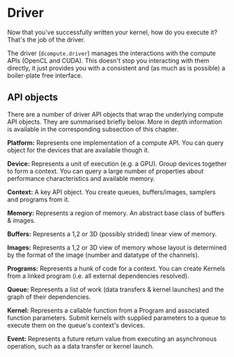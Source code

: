 Driver
======

Now that you've successfully written your kernel, how do you execute it?
That's the job of the driver.

The driver (`dcompute.driver`) manages the interactions with the compute APIs
(OpenCL and CUDA). This doesn't stop you interacting with them directly, it
just provides you with a consistent and (as much as is possible) a boiler-plate 
free interface.

API objects
-----------

There are a number of driver API objects that wrap the underlying compute API 
objects. They are summarised briefly below. More in depth information is available
in the corresponding subsection of this chapter.

**Platform:** Represents one implementation of a compute API. You can query object for the
devices that are available though it.

**Device:** Represents a unit of execution (e.g. a GPU). Group devices together to form a
context. You can query a large number of properties about performance characteristics
and available memory.

**Context:** A key API object. You create queues, buffers/images, samplers and programs from it.

**Memory:** Represents a region of memory. An abstract base class of buffers & images.

**Buffers:** Represents a 1,2 or 3D (possibly strided) linear view of memory.

**Images:**  Represents a 1,2 or 3D view of memory whose layout is determined by the format of the
image (number and datatype of the channels).

**Programs:** Represents a hunk of code for a context. You can create Kernels from a linked 
program (i.e. all external dependencies resolved).

**Queue:** Represents a list of work (data transfers & kernel launches) and the graph of their
dependencies.

**Kernel:** Represents a callable function from a Program and associated function parameters.
Submit kernels with supplied parameters to a queue to execute them on the queue's 
context's devices.

**Event:** Represents a future return value from executing an asynchronous operation, such 
as a data transfer or kernel launch.
